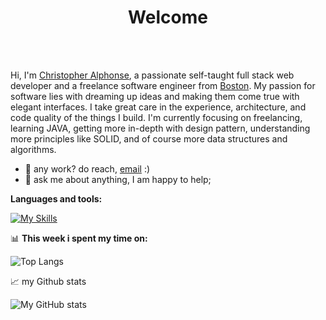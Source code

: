 <h1 align="center">  Welcome </h1>


<br/>
<br />

Hi, I'm [Christopher Alphonse](https://christopheralphonse.com), a passionate self-taught full stack web developer and a freelance software engineer from [Boston](https://www.google.com/maps/place/Boston,+MA/data=!4m2!3m1!1s0x89e3652d0d3d311b:0x787cbf240162e8a0?sa=X&ved=2ahUKEwjAsMvdnJn_AhVRGlkFHWO2CDAQ8gF6BAgNEAI). My passion for software lies with dreaming up ideas and making them come true with elegant interfaces. I take great care in the experience, architecture, and code quality of the things I build. I'm currently focusing on freelancing, learning JAVA, getting more in-depth with design pattern, understanding more principles like SOLID, and of course more data structures and algorithms.

- 💼 any work? do reach, [email](mailto:chris.freelance.dev@gmail.com) :)
- 💬 ask me about anything, I am happy to help;

**Languages and tools:**

[![My Skills](https://skillicons.dev/icons?i=java,ts,js,python,nodejs,mongodb,postgres,svelte,vue,vercel,firebase,prisma,redis,docker,react,next,vite,tailwind,bootstrap,django,figma,xd,ps,pr,linux,vscode,&theme=dark)](https://skillicons.dev)

📊 **This week i spent my time on:**

<!--START_SECTION-->

![Top Langs](https://github-readme-stats.vercel.app/api/top-langs/?username=christopherAlphonse&hide=css,scss,html&theme=radical)

<!--END_SECTION-->

📈 my Github stats

![My GitHub stats](https://github-readme-stats.vercel.app/api?username=christopheralphonse&show_icons=true&theme=radical)
